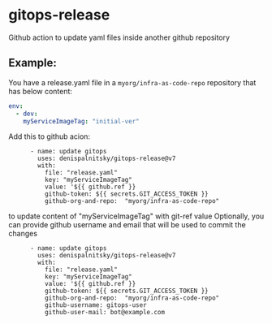 # gitops-release

Github action to update yaml files inside another github repository



## Example:
You have a release.yaml file in a `myorg/infra-as-code-repo` repository that has below content:

``` yaml
env:
  - dev:
    myServiceImageTag: "initial-ver"
```

Add this to github acion:

```
      - name: update gitops
        uses: denispalnitsky/gitops-release@v7
        with:
          file: "release.yaml"
          key: "myServiceImageTag"
          value: '${{ github.ref }}
          github-token: ${{ secrets.GIT_ACCESS_TOKEN }}
          github-org-and-repo:  "myorg/infra-as-code-repo"
```
to update content of "myServiceImageTag" with git-ref value
Optionally, you can provide github username and email that will be used to commit the changes
```
      - name: update gitops
        uses: denispalnitsky/gitops-release@v7
        with:
          file: "release.yaml"
          key: "myServiceImageTag"
          value: '${{ github.ref }}
          github-token: ${{ secrets.GIT_ACCESS_TOKEN }}
          github-org-and-repo:  "myorg/infra-as-code-repo"
          github-username: gitops-user
          github-user-mail: bot@example.com

```
